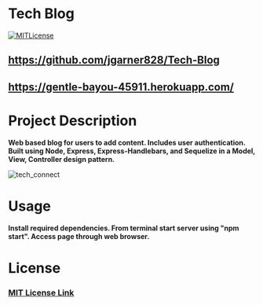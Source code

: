 # Tech Blog
  
  [![MITLicense](https://img.shields.io/badge/License-MITLicense-<COLOR>.svg)](https://shields.io/)
  
  ## https://github.com/jgarner828/Tech-Blog
  ## https://gentle-bayou-45911.herokuapp.com/

  
  # Project Description
  
  **Web based blog for users to add content. Includes user authentication. Built using Node, Express, Express-Handlebars, and Sequelize in a Model, View, Controller design pattern.**

![tech_connect](https://user-images.githubusercontent.com/90808889/154690075-bc71662e-2408-4ff9-b84a-efdb91971544.jpg)

  # Usage

  **Install required dependencies. From terminal start server using "npm start". Access page through web browser.**
  
  # License
  
  ### [MIT License Link](https://opensource.org/licenses/MIT)
  
